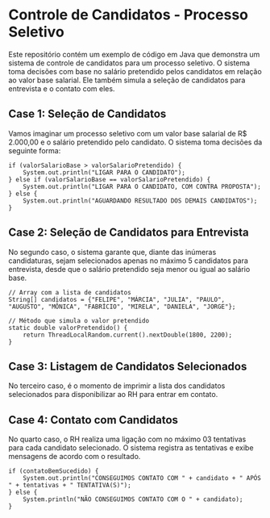 # Controle de Candidatos - Processo Seletivo

Este repositório contém um exemplo de código em Java que demonstra um sistema de controle de candidatos para um processo seletivo. O sistema toma decisões com base no salário pretendido pelos candidatos em relação ao valor base salarial. Ele também simula a seleção de candidatos para entrevista e o contato com eles.

## Case 1: Seleção de Candidatos

Vamos imaginar um processo seletivo com um valor base salarial de R$ 2.000,00 e o salário pretendido pelo candidato. O sistema toma decisões da seguinte forma:

```
if (valorSalarioBase > valorSalarioPretendido) {
    System.out.println("LIGAR PARA O CANDIDATO");
} else if (valorSalarioBase == valorSalarioPretendido) {
    System.out.println("LIGAR PARA O CANDIDATO, COM CONTRA PROPOSTA");
} else {
    System.out.println("AGUARDANDO RESULTADO DOS DEMAIS CANDIDATOS");
}
```
## Case 2: Seleção de Candidatos para Entrevista
No segundo caso, o sistema garante que, diante das inúmeras candidaturas, sejam selecionados apenas no máximo 5 candidatos para entrevista, desde que o salário pretendido seja menor ou igual ao salário base.

```
// Array com a lista de candidatos
String[] candidatos = {"FELIPE", "MÁRCIA", "JULIA", "PAULO", "AUGUSTO", "MÔNICA", "FABRÍCIO", "MIRELA", "DANIELA", "JORGE"};

// Método que simula o valor pretendido
static double valorPretendido() {
    return ThreadLocalRandom.current().nextDouble(1800, 2200);
}
```
## Case 3: Listagem de Candidatos Selecionados
No terceiro caso, é o momento de imprimir a lista dos candidatos selecionados para disponibilizar ao RH para entrar em contato.

## Case 4: Contato com Candidatos
No quarto caso, o RH realiza uma ligação com no máximo 03 tentativas para cada candidato selecionado. O sistema registra as tentativas e exibe mensagens de acordo com o resultado.

```
if (contatoBemSucedido) {
    System.out.println("CONSEGUIMOS CONTATO COM " + candidato + " APÓS " + tentativas + " TENTATIVA(S)");
} else {
    System.println("NÃO CONSEGUIMOS CONTATO COM O " + candidato);
}

```
